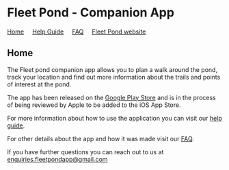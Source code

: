 # Fleet Pond - Companion App

[Home](./index.html) &nbsp; &nbsp; [Help Guide](./help.html) &nbsp; &nbsp; [FAQ](./faq.html) &nbsp; &nbsp; [Fleet Pond website](http://fleetpond.org.uk/)

## Home

The Fleet pond companion app allows you to plan a walk around the pond, track your location and find out more information about the trails and points of interest at the pond.

The app has been released on the [Google Play Store](https://play.google.com/store/apps/details?id=org.fleetpond) and is in the process of being reviewed by Apple to be added to the iOS App Store.

For more information about how to use the application you can visit our [help guide](./help.html).

For other details about the app and how it was made visit our [FAQ](./faq.html).

If you have further questions you can reach out to us at [enquiries.fleetpondapp@gmail.com](mailto:enquiries.fleetpondapp@gmail.com)
